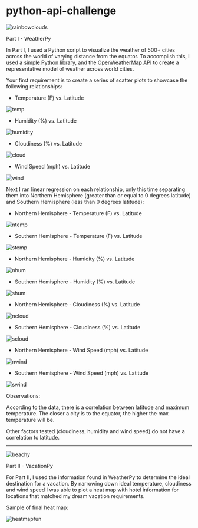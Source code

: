 # python-api-challenge

![rainbowclouds](https://github.com/celeste1030/python-api-challenge/blob/main/extras/rainbowweather.jpg)

 Part I - WeatherPy

In Part I, I used a Python script to visualize the weather of 500+ cities across the world of varying distance from the equator. To accomplish this, I used a [simple Python library](https://pypi.python.org/pypi/citipy), and the [OpenWeatherMap API](https://openweathermap.org/api) to create a representative model of weather across world cities.

Your first requirement is to create a series of scatter plots to showcase the following relationships:

* Temperature (F) vs. Latitude

![temp](https://github.com/celeste1030/python-api-challenge/blob/main/Images/LatitudeVsMaxTemp.png)

* Humidity (%) vs. Latitude

![humidity](https://github.com/celeste1030/python-api-challenge/blob/main/Images/LatitudeVsHumidity.png)

* Cloudiness (%) vs. Latitude

![cloud](https://github.com/celeste1030/python-api-challenge/blob/main/Images/LatitudeVsCloudiness.png)

* Wind Speed (mph) vs. Latitude

![wind](https://github.com/celeste1030/python-api-challenge/blob/main/Images/LatitudeVsWindSpeed.png)

Next I ran linear regression on each relationship, only this time separating them into Northern Hemisphere (greater than or equal to 0 degrees latitude) and Southern Hemisphere (less than 0 degrees latitude):


* Northern Hemisphere - Temperature (F) vs. Latitude

![ntemp](https://github.com/celeste1030/python-api-challenge/blob/main/Images/NorthLatitudeVsMaxTemp.png)

* Southern Hemisphere - Temperature (F) vs. Latitude

![stemp](https://github.com/celeste1030/python-api-challenge/blob/main/Images/SouthLatitudeVsMaxTemp.png)

* Northern Hemisphere - Humidity (%) vs. Latitude

![nhum](https://github.com/celeste1030/python-api-challenge/blob/main/Images/NorthLatitudeVsHumidity.png)

* Southern Hemisphere - Humidity (%) vs. Latitude

![shum](https://github.com/celeste1030/python-api-challenge/blob/main/Images/SouthLatitudeVsHumidity.png)

* Northern Hemisphere - Cloudiness (%) vs. Latitude

![ncloud](https://github.com/celeste1030/python-api-challenge/blob/main/Images/NorthLatitudeVsCloudiness.png)

* Southern Hemisphere - Cloudiness (%) vs. Latitude

![scloud](https://github.com/celeste1030/python-api-challenge/blob/main/Images/SouthLatitudeVsCloudiness.png)

* Northern Hemisphere - Wind Speed (mph) vs. Latitude

![nwind](https://github.com/celeste1030/python-api-challenge/blob/main/Images/NorthLatitudeVsWindSpeed.png)

* Southern Hemisphere - Wind Speed (mph) vs. Latitude

![swind](https://github.com/celeste1030/python-api-challenge/blob/main/Images/SouthLatitudeVsWindSpeed.png)

Observations:

According to the data, there is a correlation between latitude and maximum temperature.  The closer a city is to the equator, the higher the max temperature will be.

Other factors tested (cloudiness, humidity and wind speed) do not have a correlation to latitude.

--------------------------------------

![beachy](https://github.com/celeste1030/python-api-challenge/blob/main/extras/beach%20scene.jpg)

Part II - VacationPy

For Part II, I used the information found in WeatherPy to determine the ideal destination for a vacation.  By narrowing down ideal temperature, cloudiness and wind speed I was able to plot a heat map with hotel information for locations that matched my dream vacation requirements.

Sample of final heat map:

![heatmapfun](https://github.com/celeste1030/python-api-challenge/blob/main/Images/hotelheatmapsample.png)





